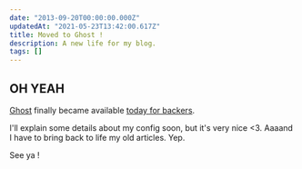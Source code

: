 ```yaml
---
date: "2013-09-20T00:00:00.000Z"
updatedAt: "2021-05-23T13:42:00.617Z"
title: Moved to Ghost !
description: A new life for my blog.
tags: []
---
```


## OH YEAH

[Ghost](http://ghost.org/) finally became available [today for backers](http://blog.ghost.org/launch).

I'll explain some details about my config soon, but it's very nice <3.
Aaaand I have to bring back to life my old articles. Yep.

See ya !
